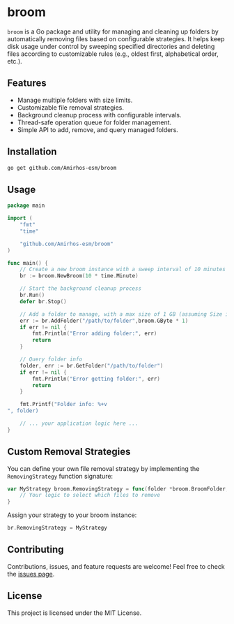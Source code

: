 # broom

`broom` is a Go package and utility for managing and cleaning up folders by automatically removing files based on configurable strategies. It helps keep disk usage under control by sweeping specified directories and deleting files according to customizable rules (e.g., oldest first, alphabetical order, etc.).

## Features

- Manage multiple folders with size limits.
- Customizable file removal strategies.
- Background cleanup process with configurable intervals.
- Thread-safe operation queue for folder management.
- Simple API to add, remove, and query managed folders.

## Installation

```bash
go get github.com/Amirhos-esm/broom
```

## Usage

```go
package main

import (
	"fmt"
	"time"

	"github.com/Amirhos-esm/broom"
)

func main() {
	// Create a new broom instance with a sweep interval of 10 minutes
	br := broom.NewBroom(10 * time.Minute)

	// Start the background cleanup process
	br.Run()
	defer br.Stop()

	// Add a folder to manage, with a max size of 1 GB (assuming Size is a defined type)
	err := br.AddFolder("/path/to/folder",broom.GByte * 1)
	if err != nil {
		fmt.Println("Error adding folder:", err)
		return
	}

	// Query folder info
	folder, err := br.GetFolder("/path/to/folder")
	if err != nil {
		fmt.Println("Error getting folder:", err)
		return
	}

	fmt.Printf("Folder info: %+v
", folder)

	// ... your application logic here ...
}
```

## Custom Removal Strategies

You can define your own file removal strategy by implementing the `RemovingStrategy` function signature:

```go
var MyStrategy broom.RemovingStrategy = func(folder *broom.BroomFolder, files []broom.File, needReduce broom.Size) []broom.File {
	// Your logic to select which files to remove
}
```

Assign your strategy to your broom instance:

```go
br.RemovingStrategy = MyStrategy
```

## Contributing

Contributions, issues, and feature requests are welcome! Feel free to check the [issues page](https://github.com/yourusername/broom/issues).

## License

This project is licensed under the MIT License.
